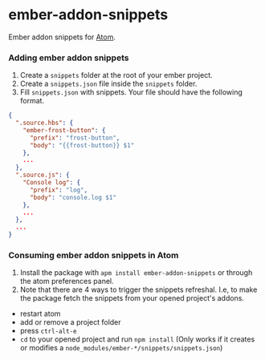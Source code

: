 # ember-addon-snippets

Ember addon snippets for [Atom](http://atom.io/).

### Adding ember addon snippets

1. Create a `snippets` folder at the root of your ember project.
2. Create a `snippets.json` file inside the `snippets` folder.
3. Fill `snippets.json` with snippets. Your file should have the following format.

```json
{
  ".source.hbs": {
    "ember-frost-button": {
      "prefix": "frost-button",
      "body": "{{frost-button}} $1"
    },
    ...
  },
  ".source.js": {
    "Console log": {
      "prefix": "log",
      "body": "console.log $1"
    },
    ...
  },
  ...
}
```

### Consuming ember addon snippets in Atom

1. Install the package with `apm install ember-addon-snippets` or through the atom preferences panel.
2. Note that there are 4 ways to trigger the snippets refreshal. I.e, to make the package fetch the snippets from your opened project's addons.
  * restart atom
  * add or remove a project folder
  * press `ctrl-alt-e`
  * `cd` to your opened project and run `npm install` (Only works if it creates or modifies a `node_modules/ember-*/snippets/snippets.json`)
